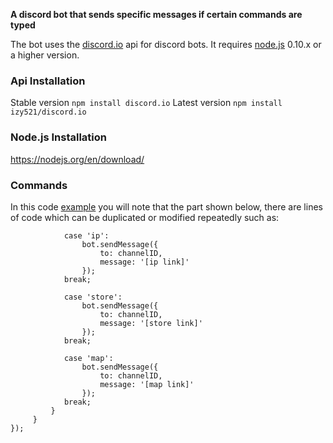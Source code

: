 **A discord bot that sends specific messages if certain commands are typed**

The bot uses the [discord.io](https://izy521.gitbooks.io/discord-io/content/) api for discord bots. It requires [node.js](https://github.com/nodejs) 0.10.x or a higher version.

### Api Installation
Stable version ```npm install discord.io```
Latest version ```npm install izy521/discord.io```

### Node.js Installation
https://nodejs.org/en/download/

### Commands
In this code [example](https://github.com/Broundonb/OldSupportBot/blob/main/bot.js) you will note that the part shown below, there are lines of code which can be duplicated or modified repeatedly such as:

```
            case 'ip':
                bot.sendMessage({
                    to: channelID,
                    message: '[ip link]'
                });
            break;

            case 'store':
                bot.sendMessage({
                    to: channelID,
                    message: '[store link]'
                });
            break;

            case 'map':
                bot.sendMessage({
                    to: channelID,
                    message: '[map link]'
                });
            break;
         }
     }
});
```
